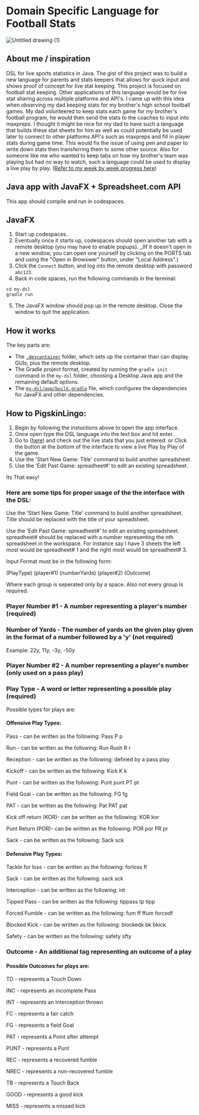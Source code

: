 # Domain Specific Language for Football Stats
![Untitled drawing (1)](https://user-images.githubusercontent.com/97985236/234705534-31b8bb1d-bdb6-4a08-adce-b63d6915c68c.jpg)
## About me / inspiration 
DSL for live sports statistics in Java. The gist of this project was to build a new language for parents and stats keepers that allows for quick input and shows proof of concept for live stat keeping. This project is focused on football stat keeping. Other applications of this language would be for live stat sharing across multiple platforms and API's. I came up with this idea when observing my dad keeping stats for my brother's high school football games. My dad volunteered to keep stats each game for my brother's football program, he would then send the stats to the coaches to input into maxpreps. I thought it might be nice for my dad to have such a language that builds these stat sheets for him as well as could potentially be used later to connect to other platforms API's such as maxpreps and fill in player stats during game time. This would fix the issue of using pen and paper to write down stats then transferring them to some other source. Also for someone like me who wanted to keep tabs on how my brother's team was playing but had no way to watch, such a language could be used to display a live play by play. ([Refer to my week by week progress here](https://github.com/hmc-cs111-spring2023/project-BBecker8))

## Java app with JavaFX + Spreadsheet.com API

This app should compile and run in codespaces.

## JavaFX

1. Start up codespaces.
2. Eventually once it starts up, codespaces should open another tab with a remote desktop (you may have to enable popups). _(If it doesn't open in a new window, you can open one yourself by clicking on the PORTS tab and using the "Open in Browswer" button, under "Local Address".)
3. Click the `Connect` button, and log into the remote desktop with password `abc123`.
4. Back in code spaces, run the following commands in the terminal:
```
cd my-dsl
gradle run
```
5. The JavaFX window should pop up in the remote desktop. Close the window to quit the application.

## How it works
The key parts are:
- The [`.devcontainer`](./.devcontainer) folder, which sets up the container than can display GUIs, plus the remote desktop.
- The Gradle project format, created by running the `gradle init` command in the `my-dsl` folder, choosing a Desktop Java app and the remaining default options.
- The [`my-dsl/app/build.gradle`](./my-dsl/app/build.gradle) file, which configures the dependencies for JavaFX and other dependencies.

## How to PigskinLingo:

1. Begin by following the instuctions above to open the app interface.
2. Once open type the DSL language into the text box and hit enter.
3. Go to ([here](https://app.spreadsheet.com/workbooks/7lWIK16tQ2W-ZplUvGrymAdkUM7qnIR9SCWrelxIDGlg?mode=sharing)) and check out the live stats that you just entered. or Click the button at the bottom of the interface to view a live Play by Play of the game.
4. Use the 'Start New Game: Title' command to build another spreadsheet.
5. Use the 'Edit Past Game: spreadheet#' to edit an existing spreadsheet.

Its That easy!

### Here are some tips for proper usage of the the interface with the DSL:
Use the 'Start New Game: Title' command to build another spreadsheet. Title should be replaced with the title of your spreadsheet.

Use the 'Edit Past Game: spreadheet#' to edit an existing spreadsheet. spreadheet# should be replaced with a number representing the nth spreadsheet in the workspace. For instance say I have 3 sheets the left most would be spreadheet# 1 and the right most would be spreadheet# 3.

Input Format must be in the following form:

(PlayType) (player#1) (numberYards) (player#2) (Outcome)

Where each group is seperated only by a space. Also not every group Is required.

### Player Number #1 - A number representing a player's number (required)

### Number of Yards - The number of yards on the given play given in the format of a number followed by a 'y' (not required)
Example: 22y, 11y, -3y, -50y

### Player Number #2 - A number representing a player's number (only used on a pass play)

### Play Type - A word or letter representing a possible play (required)
Possible types for plays are:

#### Offensive Play Types:

Pass - can be written as the following: Pass P p

Run - can be written as the following: Run Rush R r

Reception - can be written as the following: defined by a pass play

Kickoff - can be written as the following: Kick K k

Punt - can be written as the following: Punt punt PT pt

Field Goal - can be written as the following: FG fg

PAT - can be written as the following: Pat PAT pat

Kick off return (KOR)- can be written as the following: KOR kor

Punt Return (POR)- can be written as the following: POR por PR pr

Sack - can be written as the following: Sack sck


#### Defensive Play Types:

Tackle for loss - can be written as the following: forloss fl

Sack - can be written as the following: sack sck

Interception - can be written as the following: int

Tipped Pass - can be written as the following: tippass tp tipp

Forced Fumble - can be written as the following: fum ff ffum forcedf

Blocked Kick - can be written as the following: blockedk bk bkick

Safety - can be written as the following: safety sfty

### Outcome - An additional tag representing an outcome of a play

#### Possible Outcomes for plays are:
TD - represents a Touch Down

INC - represents an incomplete Pass

INT - represents an Interception thrown

FC - represents a fair catch

FG - represents a field Goal

PAT - represents a Point after attempt

PUNT - represents a Punt

REC - represents a recovered fumble

NREC - represents a non-recovered fumble

TB - represents a Touch Back

GOOD - represents a good kick

MISS - represents a missed kick

